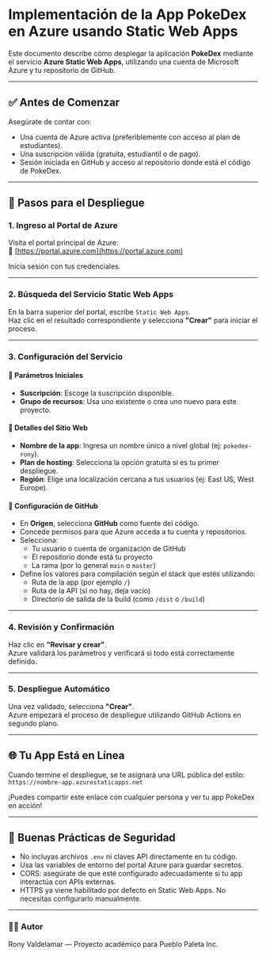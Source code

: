 # Implementación de la App PokeDex en Azure usando Static Web Apps

Este documento describe cómo desplegar la aplicación **PokeDex** mediante el servicio **Azure Static Web Apps**, utilizando una cuenta de Microsoft Azure y tu repositorio de GitHub.

---

## ✅ Antes de Comenzar

Asegúrate de contar con:

- Una cuenta de Azure activa (preferiblemente con acceso al plan de estudiantes).
- Una suscripción válida (gratuita, estudiantil o de pago).
- Sesión iniciada en GitHub y acceso al repositorio donde está el código de PokeDex.

---

## 🚀 Pasos para el Despliegue

### 1. Ingreso al Portal de Azure

Visita el portal principal de Azure:  
🔗 [https://portal.azure.com](https://portal.azure.com)

Inicia sesión con tus credenciales.

---

### 2. Búsqueda del Servicio Static Web Apps

En la barra superior del portal, escribe `Static Web Apps`.  
Haz clic en el resultado correspondiente y selecciona **"Crear"** para iniciar el proceso.

---

### 3. Configuración del Servicio

#### 🔹 Parámetros Iniciales

- **Suscripción**: Escoge la suscripción disponible.
- **Grupo de recursos**: Usa uno existente o crea uno nuevo para este proyecto.

#### 🔹 Detalles del Sitio Web

- **Nombre de la app**: Ingresa un nombre único a nivel global (ej: `pokedex-rony`).
- **Plan de hosting**: Selecciona la opción gratuita si es tu primer despliegue.
- **Región**: Elige una localización cercana a tus usuarios (ej: East US, West Europe).

#### 🔹 Configuración de GitHub

- En **Origen**, selecciona **GitHub** como fuente del código.
- Concede permisos para que Azure acceda a tu cuenta y repositorios.
- Selecciona:
  - Tu usuario o cuenta de organización de GitHub
  - El repositorio donde está tu proyecto
  - La rama (por lo general `main` o `master`)
- Define los valores para compilación según el stack que estés utilizando:
  - Ruta de la app (por ejemplo `/`)
  - Ruta de la API (si no hay, deja vacío)
  - Directorio de salida de la build (como `/dist` o `/build`)

---

### 4. Revisión y Confirmación

Haz clic en **"Revisar y crear"**.  
Azure validará los parámetros y verificará si todo está correctamente definido.

---

### 5. Despliegue Automático

Una vez validado, selecciona **"Crear"**.  
Azure empezará el proceso de despliegue utilizando GitHub Actions en segundo plano.

---

## 🌐 Tu App Está en Línea

Cuando termine el despliegue, se te asignará una URL pública del estilo:  
`https://nombre-app.azurestaticapps.net`

¡Puedes compartir este enlace con cualquier persona y ver tu app PokeDex en acción!

---

## 🔐 Buenas Prácticas de Seguridad

- No incluyas archivos `.env` ni claves API directamente en tu código.
- Usa las variables de entorno del portal Azure para guardar secretos.
- CORS: asegúrate de que esté configurado adecuadamente si tu app interactúa con APIs externas.
- HTTPS ya viene habilitado por defecto en Static Web Apps. No necesitas configurarlo manualmente.

---

### 👨‍💻 Autor

Rony Valdelamar — Proyecto académico para Pueblo Paleta Inc.
